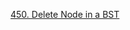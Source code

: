 [450. Delete Node in a BST](https://leetcode.com/problems/delete-node-in-a-bst/description/?envType=study-plan-v2&envId=leetcode-75)